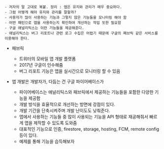 
	- 저자의 말 고대로 복붙. 정리 : 앱은 유지와 관리가 매우 중요하다.
	- 그럼 어떻게 해야 유지와 관리를 잘할까?
	- 사용자가 많이 사용하는 기능과 그렇지 않은 기능들을 모니터링 해야 함
	- 어떤 패턴으로 앱을 사용하는지 확인하여 개선하는 작업 또한 필요함
	- 구글 애널리틱스는 이런 기능들을 제공해준다.
	- 애널리틱스는 버그 리포트나 관련 로그 수집은 어렵기 때문에 구글의 패브릭 같은 서비스를 이용해야 한다.

- 패브릭
	- 트위터의 모바일 앱 개발 플랫폼
	- 2017년 구글이 인수해줌
	- 버그 리포트 기능은 앱을 실시간으로 모니터링 할 수 있음

- 앱 개발은 개발자가, 다듬는 건 구글 파이어베이스가
	- 파이어베이스는 애널리틱스와 패브릭에서 제공하는 기능들을 포함한 다양한 기능을 제공함
	- 개발 방식을 효율적으로 개선하는 방면에 강점이 있다.
	- 개발 기간을 단축시켜주며 개발 난이도도 낮춰준다.
	- 앱에서 사용하는 기능들 중 많이 사용되는 기능을 API 형태로 재공해줘서 빠르게 앱을 제작할 수 있도록 도와줌
	- 대표적인 기능으로 인증, firestore, storage, hosting, FCM, remote config 등이 있다.
	- 예제를 통해 기능을 습득해보자
